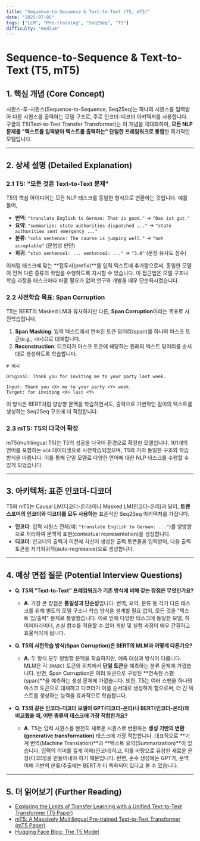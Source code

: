 ```yaml
---
title: "Sequence-to-Sequence & Text-to-Text (T5, mT5)"
date: "2025-07-05"
tags: ["LLM", "Pre-training", "Seq2Seq", "T5"]
difficulty: "medium"
---
```


# Sequence-to-Sequence & Text-to-Text (T5, mT5)

## 1. 핵심 개념 (Core Concept)

시퀀스-투-시퀀스(Sequence-to-Sequence, Seq2Seq)는 하나의 시퀀스를 입력받아 다른 시퀀스를 출력하는 모델 구조로, 주로 인코더-디코더 아키텍처를 사용합니다. 구글의 T5(Text-to-Text Transfer Transformer)는 이 개념을 극대화하여, **모든 NLP 문제를 "텍스트를 입력받아 텍스트를 출력하는" 단일한 프레임워크로 통합**한 획기적인 모델입니다.

---

## 2. 상세 설명 (Detailed Explanation)

### 2.1 T5: "모든 것은 Text-to-Text 문제"

T5의 핵심 아이디어는 모든 NLP 태스크를 동일한 형식으로 변환하는 것입니다. 예를 들어,

*   **번역**: `"translate English to German: That is good."` -> `"Das ist gut."`
*   **요약**: `"summarize: state authorities dispatched ..."` -> `"state authorities sent emergency ..."`
*   **분류**: `"cola sentence: The course is jumping well."` -> `"not acceptable"` (문법성 판단)
*   **회귀**: `"stsb sentence1: ... sentence2: ..."` -> `"3.8"` (문장 유사도 점수)

이처럼 태스크에 맞는 **접두사(prefix)**를 입력 텍스트에 추가함으로써, 동일한 모델이 전혀 다른 종류의 작업을 수행하도록 지시할 수 있습니다. 이 접근법은 모델 구조나 학습 과정을 태스크마다 바꿀 필요가 없어 연구와 개발을 매우 단순화시켰습니다.

### 2.2 사전학습 목표: Span Corruption

T5는 BERT의 Masked LM과 유사하지만 다른, **Span Corruption**이라는 목표로 사전학습됩니다.

1.  **Span Masking**: 입력 텍스트에서 연속된 토큰 덩어리(span)를 하나의 마스크 토큰(e.g., `<X>`)으로 대체합니다.
2.  **Reconstruction**: 디코더가 마스크 토큰에 해당하는 원래의 텍스트 덩어리를 순서대로 생성하도록 학습합니다.

```
# 예시

Original: Thank you for inviting me to your party last week.

Input: Thank you <X> me to your party <Y> week.
Target: for inviting <X> last <Y>
```

이 방식은 BERT처럼 양방향 문맥을 학습하면서도, 출력으로 가변적인 길이의 텍스트를 생성하는 Seq2Seq 구조에 더 적합합니다.

### 2.3 mT5: T5의 다국어 확장

mT5(multilingual T5)는 T5의 성공을 다국어 환경으로 확장한 모델입니다. 101개의 언어를 포함하는 `mC4` 데이터셋으로 사전학습되었으며, T5와 거의 동일한 구조와 학습 방식을 따릅니다. 이를 통해 단일 모델로 다양한 언어에 대한 NLP 태스크를 수행할 수 있게 되었습니다.

---

## 3. 아키텍처: 표준 인코더-디코더

T5와 mT5는 Causal LM(디코더-온리)이나 Masked LM(인코더-온리)과 달리, **트랜스포머의 인코더와 디코더를 모두 사용하는** 표준적인 Seq2Seq 아키텍처를 가집니다.

*   **인코더**: 입력 시퀀스 전체(예: `"translate English to German: ..."`)를 양방향으로 처리하여 문맥적 표현(contextual representation)을 생성합니다.
*   **디코더**: 인코더의 출력과 이전에 자신이 생성한 출력 토큰들을 입력받아, 다음 출력 토큰을 자기회귀적(auto-regressive)으로 생성합니다.

---

## 4. 예상 면접 질문 (Potential Interview Questions)

*   **Q. T5의 "Text-to-Text" 프레임워크가 기존 방식에 비해 갖는 장점은 무엇인가요?**
    *   **A.** 가장 큰 장점은 **통일성과 단순성**입니다. 번역, 요약, 분류 등 각기 다른 태스크를 위해 별도의 모델 구조나 학습 방식을 설계할 필요 없이, 모든 것을 "텍스트 입/출력" 문제로 통일했습니다. 이로 인해 다양한 태스크에 동일한 모델, 하이퍼파라미터, 손실 함수를 적용할 수 있어 개발 및 실험 과정이 매우 간결하고 효율적이게 됩니다.

*   **Q. T5의 사전학습 방식(Span Corruption)은 BERT의 MLM과 어떻게 다른가요?**
    *   **A.** 두 방식 모두 양방향 문맥을 학습하지만, 예측 대상과 방식이 다릅니다. MLM은 각 `[MASK]` 토큰의 위치에서 **단일 토큰**을 예측하는 분류 문제에 가깝습니다. 반면, Span Corruption은 여러 토큰으로 구성된 **연속된 스팬(span)**을 예측하는 생성 문제에 가깝습니다. 또한, T5는 여러 스팬을 하나의 마스크 토큰으로 대체하고 디코더가 이를 순서대로 생성하게 함으로써, 더 긴 텍스트를 생성하는 능력을 효과적으로 학습합니다.

*   **Q. T5와 같은 인코더-디코더 모델이 GPT(디코더-온리)나 BERT(인코더-온리)와 비교했을 때, 어떤 종류의 태스크에 가장 적합한가요?**
    *   **A.** T5는 입력 시퀀스를 완전히 새로운 시퀀스로 변환하는 **생성 기반의 변환(generative transformation)** 태스크에 가장 적합합니다. 대표적으로 **기계 번역(Machine Translation)**과 **텍스트 요약(Summarization)**이 있습니다. 입력의 의미를 깊게 이해(인코더)하고, 이를 바탕으로 유창한 새로운 문장(디코더)을 만들어내야 하기 때문입니다. 반면, 순수 생성에는 GPT가, 문맥 이해 기반의 분류/추출에는 BERT가 더 특화되어 있다고 볼 수 있습니다.

---

## 5. 더 읽어보기 (Further Reading)

*   [Exploring the Limits of Transfer Learning with a Unified Text-to-Text Transformer (T5 Paper)](https://arxiv.org/abs/1910.10683)
*   [mT5: A Massively Multilingual Pre-trained Text-to-Text Transformer (mT5 Paper)](https://arxiv.org/abs/2010.11934)
*   [Hugging Face Blog: The T5 Model](https://huggingface.co/blog/t5)
